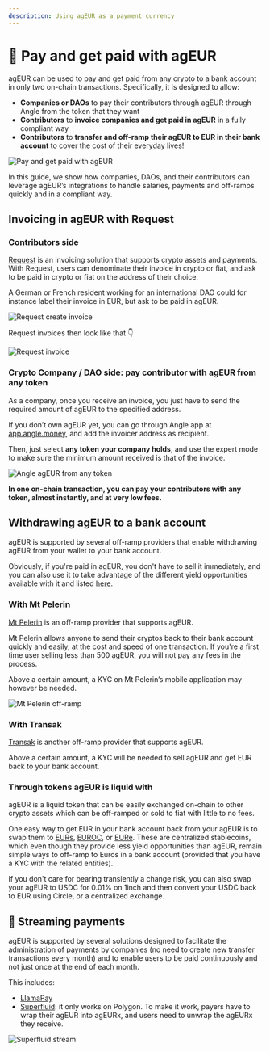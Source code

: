 ```yaml
---
description: Using agEUR as a payment currency
---
```


# 💸 Pay and get paid with agEUR

agEUR can be used to pay and get paid from any crypto to a bank account in only two on-chain transactions. Specifically, it is designed to allow:

- **Companies or DAOs** to pay their contributors through agEUR through Angle from the token that they want
- **Contributors** to **invoice companies and get paid in agEUR** in a fully compliant way
- **Contributors** to **transfer and off-ramp their agEUR to EUR in their bank account** to cover the cost of their everyday lives!

![Pay and get paid with agEUR](../../.gitbook/assets/getting-paid-ageur.jpg)

In this guide, we show how companies, DAOs, and their contributors can leverage agEUR’s integrations to handle salaries, payments and off-ramps quickly and in a compliant way.

## Invoicing in agEUR with Request

### Contributors side

[Request](https://app.request.finance) is an invoicing solution that supports crypto assets and payments. With Request, users can denominate their invoice in crypto or fiat, and ask to be paid in crypto or fiat on the address of their choice.

A German or French resident working for an international DAO could for instance label their invoice in EUR, but ask to be paid in agEUR.

![Request create invoice](../../.gitbook/assets/request-create-invoice.png)

Request invoices then look like that 👇

![Request invoice](../../.gitbook/assets/request-invoice.png)

### Crypto Company / DAO side: pay contributor with agEUR from any token

As a company, once you receive an invoice, you just have to send the required amount of agEUR to the specified address.

If you don’t own agEUR yet, you can go through Angle app at [app.angle.money](http://app.angle.money), and add the invoicer address as recipient.

Then, just select **any token your company holds**, and use the expert mode to make sure the minimum amount received is that of the invoice.

![Angle agEUR from any token](../../.gitbook/assets/send-to-recipient.png)

**In one on-chain transaction, you can pay your contributors with any token, almost instantly, and at very low fees.**

## Withdrawing agEUR to a bank account

agEUR is supported by several off-ramp providers that enable withdrawing agEUR from your wallet to your bank account.

Obviously, if you're paid in agEUR, you don't have to sell it immediately, and you can also use it to take advantage of the different yield opportunities available with it and listed [here](https://app.angle.money/#/earn).

### With Mt Pelerin

[Mt Pelerin](https://www.mtpelerin.com/sell-crypto) is an off-ramp provider that supports agEUR.

Mt Pelerin allows anyone to send their cryptos back to their bank account quickly and easily, at the cost and speed of one transaction. If you're a first time user selling less than 500 agEUR, you will not pay any fees in the process.

Above a certain amount, a KYC on Mt Pelerin’s mobile application may however be needed.

![Mt Pelerin off-ramp](../../.gitbook/assets/mtpelerin-offramp.png)

### With Transak

[Transak](https://global.transak.com/?apiKey=19f99004-7aee-40ff-93c6-7676a2c002ed&networks=ethereum,polygon&defaultCryptoCurrency=agEUR&cryptoCurrencyList=agEUR&productsAvailed=BUY,SELL) is another off-ramp provider that supports agEUR.

Above a certain amount, a KYC will be needed to sell agEUR and get EUR back to your bank account.

### Through tokens agEUR is liquid with

agEUR is a liquid token that can be easily exchanged on-chain to other crypto assets which can be off-ramped or sold to fiat with little to no fees.

One easy way to get EUR in your bank account back from your agEUR is to swap them to [EURs](https://stasis.net), [EUROC](https://www.circle.com/en/), or [EURe](https://monerium.com/tokens/). These are centralized stablecoins, which even though they provide less yield opportunities than agEUR, remain simple ways to off-ramp to Euros in a bank account (provided that you have a KYC with the related entities).

If you don't care for bearing transiently a change risk, you can also swap your agEUR to USDC for 0.01% on 1inch and then convert your USDC back to EUR using Circle, or a centralized exchange.

## 💸 Streaming payments

agEUR is supported by several solutions designed to facilitate the administration of payments by companies (no need to create new transfer transactions every month) and to enable users to be paid continuously and not just once at the end of each month.

This includes:

- [LlamaPay](https://llamapay.io)
- [Superfluid](https://www.superfluid.finance/home): it only works on Polygon. To make it work, payers have to wrap their agEUR into agEURx, and users need to unwrap the agEURx they receive.

![Superfluid stream](../../.gitbook/assets/superfluid-stream.png)
